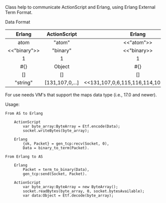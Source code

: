 Class help to communicate ActionScript and Erlang, using Erlang External Term Format.

Data Format

Erlang        | ActionScript    | Erlang
:------------:|:---------------:|:-----------------------:
atom		  |	"atom"          | <<"atom">>
<<"binary">>  | "binary"        | <<"binary>>
1             | 1               | 1
\#{}          | Object          | \#{}
\[\]          | \[\]            | \[\]
"string"      | [131,107,0,...] | \<\<131,107,0,6,115,116,114,105,110,103>>

For use needs VM's that support the maps data type (i.e., 17.0 and newer).

Usage: 

    From AS to Erlang
    
        ActionScript
            var byte_array:ByteArray = Etf.encode(Data);
            socket.writeBytes(byte_array);
            
        Erlang 
            {ok, Packet} = gen_tcp:recv(Socket, 0),
            Data = binary_to_term(Packet).
            
    From Erlang to AS
    
        Erlang
            Packet = term_to_binary(Data), 
            gen_tcp:send(Socket, Packet).
            
        ActionScript
            var byte_array:ByteArray = new ByteArray();
            socket.readBytes(byte_array, 0, socket.bytesAvailable);
            var data:Object = Etf.decode(byte_array);
    
